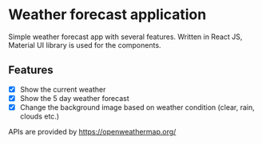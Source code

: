 # Weather forecast application

Simple weather forecast app with several features. Written in React JS, Material UI library is used for the components.

## Features

- [x] Show the current weather
- [x] Show the 5 day weather forecast
- [x] Change the background image based on weather condition (clear, rain, clouds etc.)

APIs are provided by https://openweathermap.org/
